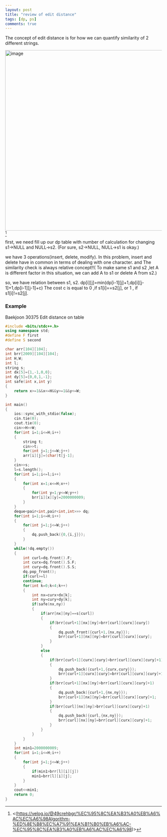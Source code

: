 ```yaml
--- 
layout: post
title: "review of edit distance"
tags: [dp, ps]
comments: true
---
```


The concept of edit distance is for how we can quantify similarity of 2 different strings.

<img width="578" alt="image" src="https://github.com/user-attachments/assets/ff9999eb-1da6-4058-b644-69c2e9ce027b" />[^1]

first, we need fill up our dp table with number of calculation for changing s1->NULL and NULL->s2. (For sure, s2->NULL, NULL->s1 is okay.)

we have 3 operations(insert, delete, modify).
In this problem, insert and delete have in common in terms of dealing with one character.
and The similarity check is always relative concept!!( To make same s1 and s2 ,let A is different factor in this situation, we can add A to s1 or delete A from s2.)

so, we have relation between s1, s2. dp[i][j]=min(dp[i-1][j]+1,dp[i][j-1]+1,dp[i-1][j-1]+c)
The cost c is equal to 0 ,if s1[i]==s2[j], or 1 , if s1[i]!=s2[j].

### Example
Baekjoon 30375 Edit distance on table
```c++
#include <bits/stdc++.h>
using namespace std;
#define F first 
#define S second

char arr[104][104];
int brr[2009][104][104];
int H,W;
int l;
string s;
int dx[5]={1,-1,0,0};
int dy[5]={0,0,1,-1};
int safe(int x,int y)
{
    return x>=1&&x<=H&&y>=1&&y<=W;
}

int main()
{
    ios::sync_with_stdio(false);
    cin.tie(0);
    cout.tie(0);
    cin>>H>>W;
    for(int i=1;i<=H;i++)
    {
        string t;
        cin>>t;
        for(int j=1;j<=W;j++)
        arr[i][j]=(char)t[j-1];
    }
    cin>>s;
    l=s.length();
    for(int i=1;i<=l;i++)
    {
        for(int x=1;x<=H;x++)
        {
            for(int y=1;y<=W;y++)
            brr[i][x][y]=2000000009;
        }
    }
    deque<pair<int,pair<int,int>>> dq;
    for(int i=1;i<=H;i++)
    {
        for(int j=1;j<=W;j++)
        {
            dq.push_back({0,{i,j}});
        }
    }
    while(!dq.empty())
    {
        int curl=dq.front().F;
        int curx=dq.front().S.F;
        int cury=dq.front().S.S;
        dq.pop_front();
        if(curl>=l)
        continue;
        for(int k=0;k<4;k++)
        {
            int nx=curx+dx[k];
            int ny=cury+dy[k];
            if(safe(nx,ny))
            {
                if(arr[nx][ny]==s[curl])
                {
                    if(brr[curl+1][nx][ny]>brr[curl][curx][cury])
                    {
                        dq.push_front({curl+1,{nx,ny}});
                        brr[curl+1][nx][ny]=brr[curl][curx][cury];
                    }
                }
                else
                {
                    if(brr[curl+1][curx][cury]>brr[curl][curx][cury]+1)
                    {
                        dq.push_back({curl+1,{curx,cury}});
                        brr[curl+1][curx][cury]=brr[curl][curx][cury]+1;
                    }
                    if(brr[curl+1][nx][ny]>brr[curl][curx][cury]+1)
                    {
                        dq.push_back({curl+1,{nx,ny}});
                        brr[curl+1][nx][ny]=brr[curl][curx][cury]+1;
                    }
                    if(brr[curl][nx][ny]>brr[curl][curx][cury]+1)
                    {
                        dq.push_back({curl,{nx,ny}});
                        brr[curl][nx][ny]=brr[curl][curx][cury]+1;
                    }
                }
            }
        }
    }
    int min1=2000000009;
    for(int i=1;i<=H;i++)
    {
        for(int j=1;j<=W;j++)
        {
            if(min1>brr[l][i][j])
            min1=brr[l][i][j];
        }
    }
    cout<<min1;
    return 0;
}
```
[^1]: <(https://velog.io/@49crehbgr/%EC%95%8C%EA%B3%A0%EB%A6%AC%EC%A6%98Algorithm-%ED%8E%B8%EC%A7%91%EA%B1%B0%EB%A6%AC-%EC%95%8C%EA%B3%A0%EB%A6%AC%EC%A6%98)>

